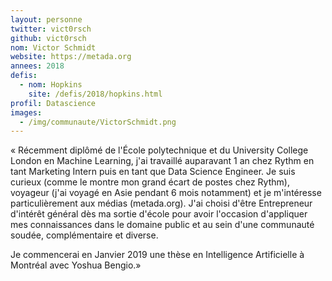 ```yaml
---
layout: personne
twitter: vict0rsch
github: vict0rsch
nom: Victor Schmidt
website: https://metada.org
annees: 2018
defis: 
  - nom: Hopkins
    site: /defis/2018/hopkins.html
profil: Datascience
images:
  - /img/communaute/VictorSchmidt.png
---
```


« Récemment diplômé de l'École polytechnique et du University College
London en Machine Learning, j'ai travaillé auparavant 1 an chez Rythm
en tant Marketing Intern puis en tant que Data Science Engineer.  Je
suis curieux (comme le montre mon grand écart de postes chez Rythm),
voyageur (j'ai voyagé en Asie pendant 6 mois notamment) et je
m'intéresse particulièrement aux médias (metada.org). J'ai choisi
d'être Entrepreneur d'intérêt général dès ma sortie d'école pour avoir
l'occasion d'appliquer mes connaissances dans le domaine public et
au sein d'une communauté soudée, complémentaire et diverse.


Je commencerai en Janvier 2019 une thèse en Intelligence Artificielle à Montréal avec Yoshua Bengio.»

